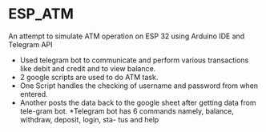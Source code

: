# ESP_ATM
An attempt to simulate ATM operation on ESP 32 using Arduino IDE and Telegram API
* Used telegram bot to communicate and perform various transactions like debit and credit and to view balance.
* 2 google scripts are used to do ATM task.
* One Script handles the checking of username and password from when entered.
* Another posts the data back to the google sheet after getting data from tele-gram bot.
*Telegram bot has 6 commands namely, balance, withdraw, deposit, login, sta-
tus and help
